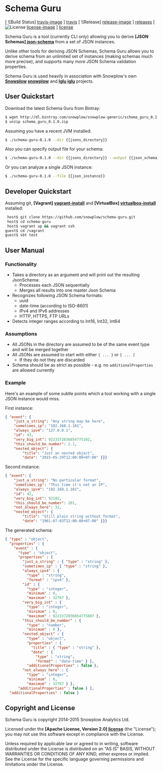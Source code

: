 # Schema Guru

[ ![Build Status] [travis-image] ] [travis]  [ ![Release] [release-image] ] [releases] [ ![License] [license-image] ] [license]

Schema Guru is a tool (currently CLI only) allowing you to derive **[JSON Schemas] [json-schema]** from a set of JSON instances.

Unlike other tools for deriving JSON Schemas, Schema Guru allows you to derive schema from an unlimited set of instances (making schemas much more precise), and supports many more JSON Schema validation properties.

Schema Guru is used heavily in association with Snowplow's own **[Snowplow] [snowplow]** and **[Iglu] [iglu]** projects.

## User Quickstart

Download the latest Schema Guru from Bintray:

```bash
$ wget http://dl.bintray.com/snowplow/snowplow-generic/schema_guru_0.1.0.zip
$ unzip schema_guru_0.1.0.zip
```

Assuming you have a recent JVM installed:

```bash
$ ./schema-guru-0.1.0 --dir {{jsons_directory}}
```

Also you can specify output file for your schema:

```bash
$ ./schema-guru-0.1.0 --dir {{jsons_directory}} --output {{json_schema_file}}
```

Or you can analyze a single JSON instance:

```bash
$ ./schema-guru-0.1.0 --file {{json_instance}}
```

## Developer Quickstart

Assuming git, **[Vagrant] [vagrant-install]** and **[VirtualBox] [virtualbox-install]** installed:

```bash
 host$ git clone https://github.com/snowplow/schema-guru.git
 host$ cd schema-guru
 host$ vagrant up && vagrant ssh
guest$ cd /vagrant
guest$ sbt test
```

## User Manual

### Functionality

* Takes a directory as an argument and will print out the resulting JsonSchema:
  - Processes each JSON sequentially
  - Merges all results into one master Json Schema
* Recognizes following JSON Schema formats:
  - uuid
  - date-time (according to ISO-8601)
  - IPv4 and IPv6 addresses
  - HTTP, HTTPS, FTP URLs
* Detects integer ranges according to Int16, Int32, Int64

### Assumptions

* All JSONs in the directory are assumed to be of the same event type and will be merged together
* All JSONs are assumed to start with either `{ ... }` or `[ ... ]`
  - If they do not they are discarded
* Schema should be as strict as possible - e.g. no `additionalProperties` are allowed currently

### Example

Here's an example of some subtle points which a tool working with a single JSON instance would miss.

First instance:

```json
{ "event": {
    "just_a_string": "Any string may be here",
    "sometimes_ip": "192.168.1.101",
    "always_ipv4": "127.0.0.1",
    "id": 43,
    "very_big_int": 9223372036854775102,
    "this_should_be_number": 2.1,
    "nested_object": {
        "title": "Just an nested object",
        "date": "2015-05-29T12:00:00+07:00" }}}
```

Second instance:

```json
{ "event": {
    "just_a_string": "No particular format",
    "sometimes_ip": "This time it's not an IP",
    "always_ipv4": "192.168.1.101",
    "id": 42,
    "very_big_int": 92102,
    "this_should_be_number": 201,
    "not_always_here": 32,
    "nested_object": {
        "title": "Still plain string without format",
        "date": "1961-07-03T12:00:00+07:00" }}}
```

The generated schema:

```json
{ "type" : "object",
  "properties" : {
    "event" : {
      "type" : "object",
      "properties" : {
        "just_a_string" : { "type" : "string" },
        "sometimes_ip" : { "type" : "string" },
        "always_ipv4" : {
          "type" : "string",
          "format" : "ipv4" },
        "id" : {
          "type" : "integer",
          "minimum" : 0,
          "maximum" : 32767 },
        "very_big_int" : {
          "type" : "integer",
          "minimum" : 0,
          "maximum" : 9223372036854775807 },
        "this_should_be_number" : {
          "type" : "number",
          "minimum" : 0 },
        "nested_object" : {
          "type" : "object",
          "properties" : {
            "title" : { "type" : "string" },
            "date" : {
              "type" : "string",
              "format" : "date-time" } },
          "additionalProperties" : false },
        "not_always_here" : {
          "type" : "integer",
          "minimum" : 0,
          "maximum" : 32767 } },
      "additionalProperties" : false } },
  "additionalProperties" : false }
```

## Copyright and License

Schema Guru is copyright 2014-2015 Snowplow Analytics Ltd.

Licensed under the **[Apache License, Version 2.0] [license]** (the "License");
you may not use this software except in compliance with the License.

Unless required by applicable law or agreed to in writing, software
distributed under the License is distributed on an "AS IS" BASIS,
WITHOUT WARRANTIES OR CONDITIONS OF ANY KIND, either express or implied.
See the License for the specific language governing permissions and
limitations under the License.

[travis]: https://travis-ci.org/snowplow/schema-guru
[travis-image]: https://travis-ci.org/snowplow/schema-guru.png?branch=master

[license-image]: http://img.shields.io/badge/license-Apache--2-blue.svg?style=flat
[license]: http://www.apache.org/licenses/LICENSE-2.0

[release-image]: http://img.shields.io/badge/release-0.1.0-blue.svg?style=flat
[releases]: https://github.com/snowplow/schema-guru/releases

[json-schema]: http://json-schema.org/

[snowplow]: https://github.com/snowplow/snowplow
[iglu]: https://github.com/snowplow/iglu

[vagrant-install]: http://docs.vagrantup.com/v2/installation/index.html
[virtualbox-install]: https://www.virtualbox.org/wiki/Downloads
